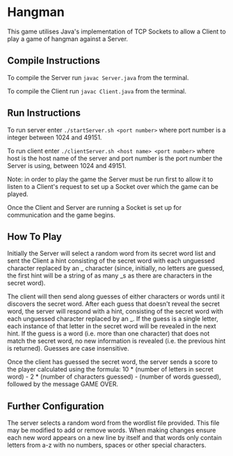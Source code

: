 # Hangman
<p>This game utilises Java's implementation of TCP Sockets to allow a Client to play a game of hangman against a Server.</p>

## Compile Instructions
<p>To compile the Server run <code>javac Server.java</code> from the terminal.</p>
<p>To compile the Client run <code>javac Client.java</code> from the terminal.</p>

## Run Instructions
<p>To run server enter <code>./startServer.sh &lt;port number&gt;</code> where port number is a integer between 1024 and 49151.</p>
<p>To run client enter <code>./clientServer.sh &lt;host name&gt; &lt;port number&gt;</code> where host is the host name of the server and port number is the port number the Server is using, between 1024 and 49151.</p>
<p>Note: in order to play the game the Server must be run first to allow it to listen to a Client's request to
set up a Socket over which the game can be played.</p>
<p>Once the Client and Server are running a Socket is set up for communication and the game begins.</p>

## How To Play
<p>Initially the Server will select a random word from its secret word list and sent the Client a hint consisting of the secret word with each unguessed character replaced by an _ character (since, initially, no letters are guessed, the first hint will be a string of as many _s as there are characters in the secret word).</p>
<p>The client will then send along guesses of either characters or words until it discovers the secret word. After each guess that doesn't reveal the secret word, the server will respond with a hint, consisting of the secret word with each unguessed character replaced by an _. If the guess is a single letter, each instance of that letter in the secret word will be revealed in the next hint. If the guess is a word (i.e. more than one character) that does not match the secret word, no new information is revealed (i.e. the previous hint is returned). Guesses are case insensitive.</p>
<p>Once the client has guessed the secret word, the server sends a score to the player calculated using the formula: 10 * (number of letters in secret word) - 2 * (number of characters guessed) - (number of words guessed), followed by the message GAME OVER.</p>

## Further Configuration
<p>The server selects a random word from the wordlist file provided. This file may be modified to add or remove words. When making changes ensure each new word appears on a new line by itself and that words only contain letters from a-z with no numbers, spaces or other special characters.</p>
